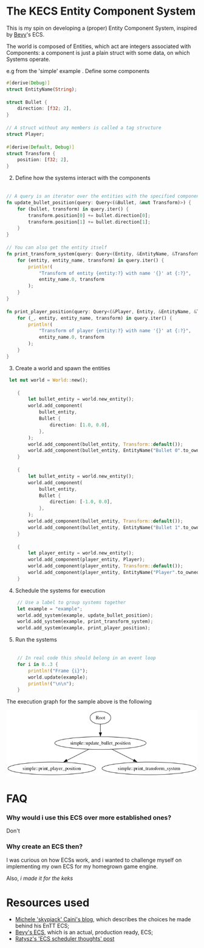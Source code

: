 # The KECS Entity Component System

This is my spin on developing a (proper) Entity Component System, inspired by [Bevy](https://bevyengine.org/)'s ECS.

The world is composed of Entities, which act are integers associated with Components: a component is just a plain struct
with some data, on which Systems operate.

e.g from the 'simple' example
. Define some components
```rust
#[derive(Debug)]
struct EntityName(String);

struct Bullet {
    direction: [f32; 2],
}

// A struct without any members is called a tag structure
struct Player;

#[derive(Default, Debug)]
struct Transform {
    position: [f32; 2],
}
```

2. Define how the systems interact with the components

```rust

// A query is an iterator over the entities with the specified components
fn update_bullet_position(query: Query<(&Bullet, &mut Transform)>) {
    for (bullet, transform) in query.iter() {
        transform.position[0] += bullet.direction[0];
        transform.position[1] += bullet.direction[1];
    }
}

// You can also get the entity itself
fn print_transform_system(query: Query<(Entity, &EntityName, &Transform)>) {
    for (entity, entity_name, transform) in query.iter() {
        println!(
            "Transform of entity {entity:?} with name '{}' at {:?}",
            entity_name.0, transform
        );
    }
}

fn print_player_position(query: Query<(&Player, Entity, &EntityName, &Transform)>) {
    for (_, entity, entity_name, transform) in query.iter() {
        println!(
            "Transform of player {entity:?} with name '{}' at {:?}",
            entity_name.0, transform
        );
    }
}
```

3. Create a world and spawn the entities
```rust
 let mut world = World::new();

    {
        let bullet_entity = world.new_entity();
        world.add_component(
            bullet_entity,
            Bullet {
                direction: [1.0, 0.0],
            },
        );
        world.add_component(bullet_entity, Transform::default());
        world.add_component(bullet_entity, EntityName("Bullet 0".to_owned()));
    }

    {
        let bullet_entity = world.new_entity();
        world.add_component(
            bullet_entity,
            Bullet {
                direction: [-1.0, 0.0],
            },
        );
        world.add_component(bullet_entity, Transform::default());
        world.add_component(bullet_entity, EntityName("Bullet 1".to_owned()));
    }

    {
        let player_entity = world.new_entity();
        world.add_component(player_entity, Player);
        world.add_component(player_entity, Transform::default());
        world.add_component(player_entity, EntityName("Player".to_owned()));
    }
```

4. Schedule the systems for execution
```rust
    // Use a label to group systems together
    let example = "example";
    world.add_system(example, update_bullet_position);
    world.add_system(example, print_transform_system);
    world.add_system(example, print_player_position);

```

5. Run the systems
```rust

    // In real code this should belong in an event loop
    for i in 0..3 {
        println!("Frame {i}");
        world.update(example);
        println!("\n\n");
    }
```

The execution graph for the sample above is the following

![Execution graph](images/simple_graph.png)

# FAQ
### Why would i use this ECS over more established ones?
Don't

### Why create an ECS then?
I was curious on how ECSs work, and i wanted to challenge myself on implementing my own ECS for my homegrown game engine.

Also, _i made it for the keks_

# Resources used
* [Michele 'skypjack' Caini's blog](https://skypjack.github.io/), which describes the choices he made behind his EnTT ECS;
* [Bevy's ECS](https://github.com/bevyengine/bevy/tree/main/crates/bevy_ecs), which is an actual, production ready, ECS;
* [Ratysz's 'ECS scheduler thoughts' post](https://ratysz.github.io/article/scheduling-1/)